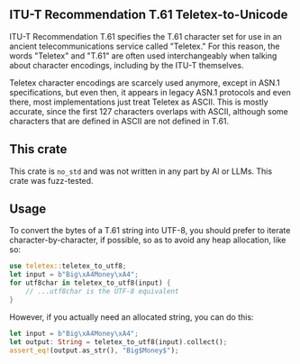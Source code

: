 ## ITU-T Recommendation T.61 Teletex-to-Unicode

ITU-T Recommendation T.61 specifies the T.61 character set for use in an
ancient telecommunications service called "Teletex." For this reason, the
words "Teletex" and "T.61" are often used interchangeably when talking about
character encodings, including by the ITU-T themselves.

Teletex character encodings are scarcely used anymore, except in ASN.1
specifications, but even then, it appears in legacy ASN.1 protocols and even
there, most implementations just treat Teletex as ASCII. This is mostly
accurate, since the first 127 characters overlaps with ASCII, although some
characters that are defined in ASCII are not defined in T.61.

## This crate

This crate is `no_std` and was not written in any part by AI or LLMs. This
crate was fuzz-tested.

## Usage

To convert the bytes of a T.61 string into UTF-8, you should prefer to
iterate character-by-character, if possible, so as to avoid any heap
allocation, like so:

```rust
use teletex::teletex_to_utf8;
let input = b"Big\xA4Money\xA4";
for utf8char in teletex_to_utf8(input) {
    // ...utf8char is the UTF-8 equivalent
}
```

However, if you actually need an allocated string, you can do this:

```rust
let input = b"Big\xA4Money\xA4";
let output: String = teletex_to_utf8(input).collect();
assert_eq!(output.as_str(), "Big$Money$");
```
